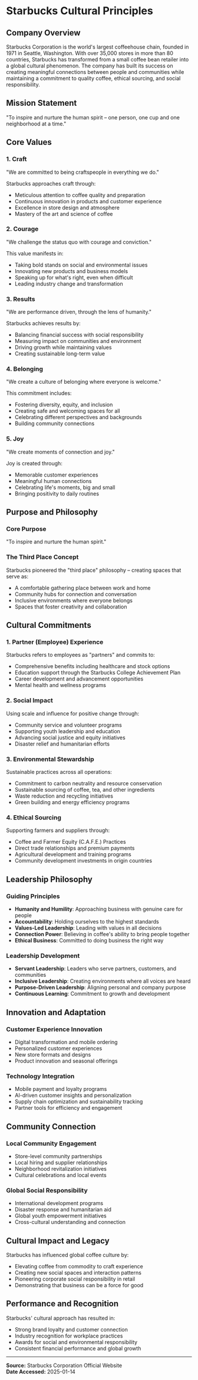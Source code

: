 # Starbucks Cultural Principles

## Company Overview

Starbucks Corporation is the world's largest coffeehouse chain, founded in 1971 in Seattle, Washington. With over 35,000 stores in more than 80 countries, Starbucks has transformed from a small coffee bean retailer into a global cultural phenomenon. The company has built its success on creating meaningful connections between people and communities while maintaining a commitment to quality coffee, ethical sourcing, and social responsibility.

## Mission Statement

"To inspire and nurture the human spirit – one person, one cup and one neighborhood at a time."

## Core Values

### 1. **Craft**
"We are committed to being craftspeople in everything we do."

Starbucks approaches craft through:
- Meticulous attention to coffee quality and preparation
- Continuous innovation in products and customer experience
- Excellence in store design and atmosphere
- Mastery of the art and science of coffee

### 2. **Courage**
"We challenge the status quo with courage and conviction."

This value manifests in:
- Taking bold stands on social and environmental issues
- Innovating new products and business models
- Speaking up for what's right, even when difficult
- Leading industry change and transformation

### 3. **Results**
"We are performance driven, through the lens of humanity."

Starbucks achieves results by:
- Balancing financial success with social responsibility
- Measuring impact on communities and environment
- Driving growth while maintaining values
- Creating sustainable long-term value

### 4. **Belonging**
"We create a culture of belonging where everyone is welcome."

This commitment includes:
- Fostering diversity, equity, and inclusion
- Creating safe and welcoming spaces for all
- Celebrating different perspectives and backgrounds
- Building community connections

### 5. **Joy**
"We create moments of connection and joy."

Joy is created through:
- Memorable customer experiences
- Meaningful human connections
- Celebrating life's moments, big and small
- Bringing positivity to daily routines

## Purpose and Philosophy

### Core Purpose
"To inspire and nurture the human spirit."

### The Third Place Concept
Starbucks pioneered the "third place" philosophy – creating spaces that serve as:
- A comfortable gathering place between work and home
- Community hubs for connection and conversation
- Inclusive environments where everyone belongs
- Spaces that foster creativity and collaboration

## Cultural Commitments

### 1. **Partner (Employee) Experience**
Starbucks refers to employees as "partners" and commits to:
- Comprehensive benefits including healthcare and stock options
- Education support through the Starbucks College Achievement Plan
- Career development and advancement opportunities
- Mental health and wellness programs

### 2. **Social Impact**
Using scale and influence for positive change through:
- Community service and volunteer programs
- Supporting youth leadership and education
- Advancing social justice and equity initiatives
- Disaster relief and humanitarian efforts

### 3. **Environmental Stewardship**
Sustainable practices across all operations:
- Commitment to carbon neutrality and resource conservation
- Sustainable sourcing of coffee, tea, and other ingredients
- Waste reduction and recycling initiatives
- Green building and energy efficiency programs

### 4. **Ethical Sourcing**
Supporting farmers and suppliers through:
- Coffee and Farmer Equity (C.A.F.E.) Practices
- Direct trade relationships and premium payments
- Agricultural development and training programs
- Community development investments in origin countries

## Leadership Philosophy

### Guiding Principles
- **Humanity and Humility**: Approaching business with genuine care for people
- **Accountability**: Holding ourselves to the highest standards
- **Values-Led Leadership**: Leading with values in all decisions
- **Connection Power**: Believing in coffee's ability to bring people together
- **Ethical Business**: Committed to doing business the right way

### Leadership Development
- **Servant Leadership**: Leaders who serve partners, customers, and communities
- **Inclusive Leadership**: Creating environments where all voices are heard
- **Purpose-Driven Leadership**: Aligning personal and company purpose
- **Continuous Learning**: Commitment to growth and development

## Innovation and Adaptation

### Customer Experience Innovation
- Digital transformation and mobile ordering
- Personalized customer experiences
- New store formats and designs
- Product innovation and seasonal offerings

### Technology Integration
- Mobile payment and loyalty programs
- AI-driven customer insights and personalization
- Supply chain optimization and sustainability tracking
- Partner tools for efficiency and engagement

## Community Connection

### Local Community Engagement
- Store-level community partnerships
- Local hiring and supplier relationships
- Neighborhood revitalization initiatives
- Cultural celebrations and local events

### Global Social Responsibility
- International development programs
- Disaster response and humanitarian aid
- Global youth empowerment initiatives
- Cross-cultural understanding and connection

## Cultural Impact and Legacy

Starbucks has influenced global coffee culture by:
- Elevating coffee from commodity to craft experience
- Creating new social spaces and interaction patterns
- Pioneering corporate social responsibility in retail
- Demonstrating that business can be a force for good

## Performance and Recognition

Starbucks' cultural approach has resulted in:
- Strong brand loyalty and customer connection
- Industry recognition for workplace practices
- Awards for social and environmental responsibility
- Consistent financial performance and global growth

---

**Source:** Starbucks Corporation Official Website  
**Date Accessed:** 2025-01-14